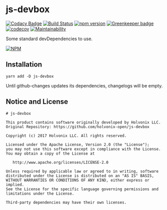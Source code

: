 # js-devbox

[![Codacy Badge](https://api.codacy.com/project/badge/Grade/b434d7b631ed430ba888452af9f535c4)](https://www.codacy.com/app/holvonix-bot/js-devbox?utm_source=github.com&utm_medium=referral&utm_content=holvonix-open/js-devbox&utm_campaign=badger)
[![Build Status](https://travis-ci.org/holvonix-open/js-devbox.svg?branch=master)](https://travis-ci.org/holvonix-open/js-devbox)
[![npm version](https://badge.fury.io/js/js-devbox.svg)](https://badge.fury.io/js/js-devbox)
[![Greenkeeper badge](https://badges.greenkeeper.io/holvonix-open/js-devbox.svg)](https://greenkeeper.io/)
[![codecov](https://codecov.io/gh/holvonix-open/js-devbox/branch/master/graph/badge.svg)](https://codecov.io/gh/holvonix-open/js-devbox)
[![Maintainability](https://api.codeclimate.com/v1/badges/b45686c161a2bb783891/maintainability)](https://codeclimate.com/github/holvonix-open/js-devbox/maintainability)

Some standard devDependencies to use.

[![NPM](https://nodei.co/npm/js-devbox.png?compact=true)](https://nodei.co/npm/js-devbox/)

## Installation

`yarn add -D js-devbox`

Until github-changes updates its dependencies, changelogs will be empty.

## Notice and License

```
# js-devbox

This product contains software originally developed by Holvonix LLC.
Original Repository: https://github.com/holvonix-open/js-devbox

Copyright (c) 2017 Holvonix LLC. All rights reserved.

Licensed under the Apache License, Version 2.0 (the "License");
you may not use this software except in compliance with the License.
You may obtain a copy of the License at

   http://www.apache.org/licenses/LICENSE-2.0

Unless required by applicable law or agreed to in writing, software
distributed under the License is distributed on an "AS IS" BASIS,
WITHOUT WARRANTIES OR CONDITIONS OF ANY KIND, either express or implied.
See the License for the specific language governing permissions and
limitations under the License.

Third-party dependencies may have their own licenses.
```

